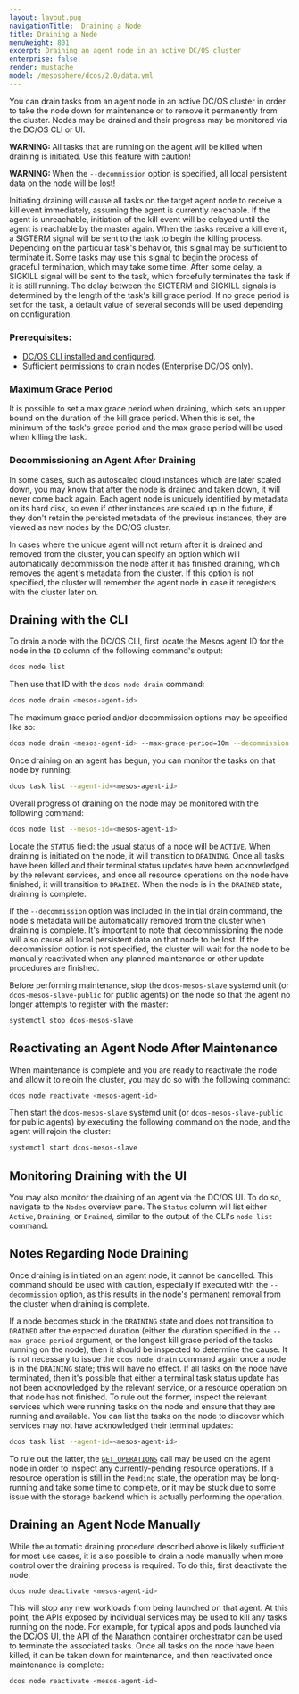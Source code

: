 ```yaml
---
layout: layout.pug
navigationTitle:  Draining a Node
title: Draining a Node
menuWeight: 801
excerpt: Draining an agent node in an active DC/OS cluster
enterprise: false
render: mustache
model: /mesosphere/dcos/2.0/data.yml
---
```


You can drain tasks from an agent node in an active DC/OS cluster in order to take the node down for maintenance or to remove it permanently from the cluster. Nodes may be drained and their progress may be monitored via the DC/OS CLI or UI.

<p class="message--warning"><strong>WARNING: </strong>All tasks that are running on the agent will be killed when draining is initiated. Use this feature with caution!</p>
<p class="message--warning"><strong>WARNING: </strong>When the <code>--decommission</code> option is specified, all local persistent data on the node will be lost!</p>

Initiating draining will cause all tasks on the target agent node to receive a kill event immediately, assuming the agent is currently reachable. If the agent is unreachable, initiation of the kill event will be delayed until the agent is reachable by the master again. When the tasks receive a kill event, a SIGTERM signal will be sent to the task to begin the killing process. Depending on the particular task's behavior, this signal may be sufficient to terminate it. Some tasks may use this signal to begin the process of graceful termination, which may take some time. After some delay, a SIGKILL signal will be sent to the task, which forcefully terminates the task if it is still running. The delay between the SIGTERM and SIGKILL signals is determined by the length of the task's kill grace period. If no grace period is set for the task, a default value of several seconds will be used depending on configuration.

### Prerequisites:

*   [DC/OS CLI installed and configured](/mesosphere/dcos/2.0/cli/).
*   Sufficient [permissions](/mesosphere/dcos/2.0/security/ent/perms-reference) to drain nodes (Enterprise DC/OS only).

### Maximum Grace Period

It is possible to set a max grace period when draining, which sets an upper bound on the duration of the kill grace period. When this is set, the minimum of the task's grace period and the max grace period will be used when killing the task.

### Decommissioning an Agent After Draining

In some cases, such as autoscaled cloud instances which are later scaled down, you may know that after the node is drained and taken down, it will never come back again. Each agent node is uniquely identified by metadata on its hard disk, so even if other instances are scaled up in the future, if they don't retain the persisted metadata of the previous instances, they are viewed as new nodes by the DC/OS cluster.

In cases where the unique agent will not return after it is drained and removed from the cluster, you can specify an option which will automatically decommission the node after it has finished draining, which removes the agent's metadata from the cluster. If this option is not specified, the cluster will remember the agent node in case it reregisters with the cluster later on.

## Draining with the CLI

To drain a node with the DC/OS CLI, first locate the Mesos agent ID for the node in the `ID` column of the following command's output:

```bash
dcos node list
```

Then use that ID with the `dcos node drain` command:

```bash
dcos node drain <mesos-agent-id>
```

The maximum grace period and/or decommission options may be specified like so:

```bash
dcos node drain <mesos-agent-id> --max-grace-period=10m --decommission
```

Once draining on an agent has begun, you can monitor the tasks on that node by running:

```bash
dcos task list --agent-id=<mesos-agent-id>
```

Overall progress of draining on the node may be monitored with the following command:

```bash
dcos node list --mesos-id=<mesos-agent-id>
```

Locate the `STATUS` field: the usual status of a node will be `ACTIVE`. When draining is initiated on the node, it will transition to `DRAINING`. Once all tasks have been killed and their terminal status updates have been acknowledged by the relevant services, and once all resource operations on the node have finished, it will transition to `DRAINED`. When the node is in the `DRAINED` state, draining is complete.

If the `--decommission` option was included in the initial drain command, the node's metadata will be automatically removed from the cluster when draining is complete. It's important to note that decommissioning the node will also cause all local persistent data on that node to be lost. If the decommission option is not specified, the cluster will wait for the node to be manually reactivated when any planned maintenance or other update procedures are finished.

Before performing maintenance, stop the `dcos-mesos-slave` systemd unit (or `dcos-mesos-slave-public` for public agents) on the node so that the agent no longer attempts to register with the master:

```bash
systemctl stop dcos-mesos-slave
```

## Reactivating an Agent Node After Maintenance

When maintenance is complete and you are ready to reactivate the node and allow it to rejoin the cluster, you may do so with the following command:

```bash
dcos node reactivate <mesos-agent-id>
```

Then start the `dcos-mesos-slave` systemd unit (or `dcos-mesos-slave-public` for public agents) by executing the following command on the node, and the agent will rejoin the cluster:

```bash
systemctl start dcos-mesos-slave
```

## Monitoring Draining with the UI

You may also monitor the draining of an agent via the DC/OS UI. To do so, navigate to the `Nodes` overview pane. The `Status` column will list either `Active`, `Draining`, or `Drained`, similar to the output of the CLI's `node list` command.

## Notes Regarding Node Draining

Once draining is initiated on an agent node, it cannot be cancelled. This command should be used with caution, especially if executed with the `--decommission` option, as this results in the node's permanent removal from the cluster when draining is complete.

If a node becomes stuck in the `DRAINING` state and does not transition to `DRAINED` after the expected duration (either the duration specified in the `--max-grace-period` argument, or the longest kill grace period of the tasks running on the node), then it should be inspected to determine the cause. It is not necessary to issue the `dcos node drain` command again once a node is in the `DRAINING` state; this will have no effect. If all tasks on the node have terminated, then it's possible that either a terminal task status update has not been acknowledged by the relevant service, or a resource operation on that node has not finished. To rule out the former, inspect the relevant services which were running tasks on the node and ensure that they are running and available. You can list the tasks on the node to discover which services may not have acknowledged their terminal updates:

```bash
dcos task list --agent-id=<mesos-agent-id>
```

To rule out the latter, the [`GET_OPERATIONS`](http://mesos.apache.org/documentation/latest/operator-http-api/#get_operations-1) call may be used on the agent node in order to inspect any currently-pending resource operations. If a resource operation is still in the `Pending` state, the operation may be long-running and take some time to complete, or it may be stuck due to some issue with the storage backend which is actually performing the operation.

## Draining an Agent Node Manually

While the automatic draining procedure described above is likely sufficient for most use cases, it is also possible to drain a node manually when more control over the draining process is required. To do this, first deactivate the node:

```bash
dcos node deactivate <mesos-agent-id>
```

This will stop any new workloads from being launched on that agent. At this point, the APIs exposed by individual services may be used to kill any tasks running on the node. For example, for typical apps and pods launched via the DC/OS UI, the [API of the Marathon container orchestrator](/mesosphere/dcos/2.0/deploying-services/marathon-api/) can be used to terminate the associated tasks. Once all tasks on the node have been killed, it can be taken down for maintenance, and then reactivated once maintenance is complete:

```bash
dcos node reactivate <mesos-agent-id>
```
